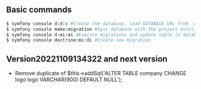 ## Basic commands

```bash
$ symfony console d:d:c #Create the database, load DATABASE_URL from .env.local
$ symfony console make:migration #Sync database with the project entities -> Create new migrations version
$ symfony console d:mi:mi #Execute migrations and update table in database
$ symfony console doctrine:mi:di #Create new migration
```


## Version20221109134322 and next version
- Remove duplicate of  $this->addSql('ALTER TABLE company CHANGE logo logo VARCHAR(900) DEFAULT NULL');